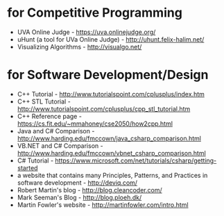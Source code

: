 # for Competitive Programming
* UVA Online Judge - https://uva.onlinejudge.org/
* uHunt (a tool for UVa Online Judge) - http://uhunt.felix-halim.net/
* Visualizing Algorithms - http://visualgo.net/

# for Software Development/Design
* C++ Tutorial - http://www.tutorialspoint.com/cplusplus/index.htm
* C++ STL Tutorial - http://www.tutorialspoint.com/cplusplus/cpp_stl_tutorial.htm
* C++ Reference page - https://cs.fit.edu/~mmahoney/cse2050/how2cpp.html
* Java and C# Comparison - http://www.harding.edu/fmccown/java_csharp_comparison.html
* VB.NET and C# Comparison - http://www.harding.edu/fmccown/vbnet_csharp_comparison.html
* C# Tutorial - https://www.microsoft.com/net/tutorials/csharp/getting-started
* a website that contains many Principles, Patterns, and Practices in software development - http://deviq.com/
* Robert Martin's blog - http://blog.cleancoder.com/
* Mark Seeman's Blog - http://blog.ploeh.dk/
* Martin Fowler's website - http://martinfowler.com/intro.html
